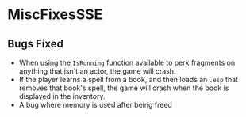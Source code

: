 # MiscFixesSSE


## Bugs Fixed
* When using the `IsRunning` function available to perk fragments on anything that isn't an actor, the game will crash.
* If the player learns a spell from a book, and then loads an `.esp` that removes that book's spell, the game will crash when the book is displayed in the inventory.
* A bug where memory is used after being freed
